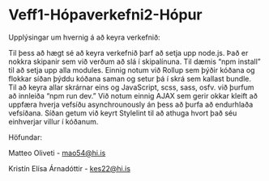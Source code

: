 # Veff1-Hópaverkefni2-Hópur 

Upplýsingar um hvernig á að keyra verkefnið:

Til þess að hægt sé að keyra verkefnið þarf að setja upp node.js.  Það er nokkra skipanir sem við verðum að slá í skipalínuna. Til dæmis “npm install” til að setja upp alla modules.  Einnig notum við Rollup sem þýðir kóðana og flokkar síðan þýddu kóðana saman og setur þá í skrá sem kallast bundle.  
Til að keyra allar skrárnar eins og JavaScript, scss, sass, osfv. við þurfum að innleiða “npm run dev.”  Við notum einnig AJAX sem gerir okkar kleift að uppfæra hverja vefsíðu asynchrounously án þess að þurfa að endurhlaða vefsíðana. Síðan getum við keyrt Stylelint til að athuga hvort það séu einhverjar villur í kóðanum.  

Höfundar:

Matteo Oliveti - mao54@hi.is

Kristín Elísa Árnadóttir - kes22@hi.is


